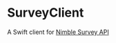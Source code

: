 # SurveyClient

A Swift client for [Nimble Survey API](https://github.com/nimblehq/nimble-survey-web)
